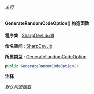 ###### [主页](./Index.md "主页")

#### GenerateRandomCodeOption() 构造函数

**程序集** : [SharpDevLib.dll](./SharpDevLib.assembly.md "SharpDevLib.dll")

**命名空间** : [SharpDevLib](./SharpDevLib.namespace.md "SharpDevLib")

**所属类型** : [GenerateRandomCodeOption](./SharpDevLib.GenerateRandomCodeOption.md "GenerateRandomCodeOption")

``` csharp
public GenerateRandomCodeOption()
```
**注释**

*默认构造函数*


